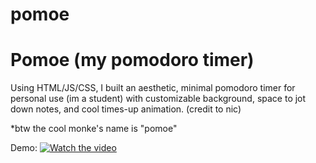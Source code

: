 # pomoe

# Pomoe (my pomodoro timer)

Using HTML/JS/CSS, I built an aesthetic, minimal pomodoro timer for personal use (im a student) with customizable background, space to jot down notes, and cool times-up animation. (credit to nic)

*btw the cool monke's name is "pomoe"

Demo:
[![Watch the video](https://img.youtube.com/vi/3UYyDPv7BiY/0.jpg)](https://www.youtube.com/watch?v=3UYyDPv7BiY)







